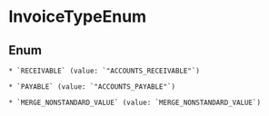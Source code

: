
# InvoiceTypeEnum

## Enum


    * `RECEIVABLE` (value: `"ACCOUNTS_RECEIVABLE"`)

    * `PAYABLE` (value: `"ACCOUNTS_PAYABLE"`)

    * `MERGE_NONSTANDARD_VALUE` (value: `MERGE_NONSTANDARD_VALUE`)


